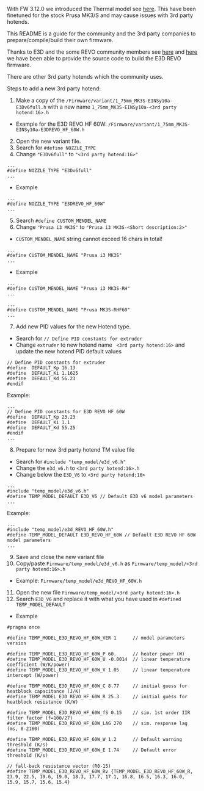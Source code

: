 With FW 3.12.0 we introduced the Thermal model see [here](https://blog.prusa3d.com/mk3s-3-12-beta-firmware-new-thermal-model-protection-and-blob-detection_71230).
This have been finetuned for the stock Prusa MK3/S and may cause issues with 3rd party hotends.

This README is a guide for the community and the 3rd party companies to prepare/compile/build their own firmware.

Thanks to E3D and the some REVO community members see [here](https://github.com/prusa3d/Prusa-Firmware/issues/4105) and [here](https://github.com/prusa3d/Prusa-Firmware/issues/3636) we have been able to provide the source code to build the E3D REVO firmware.

There are other 3rd party hotends which the community uses.

Steps to add a new 3rd party hotend:

1. Make a copy of the `/Firmware/variant/1_75mm_MK3S-EINSy10a-E3Dv6full.h` with a new name `1_75mm_MK3S-EINSy10a-<3rd party hotend:16>.h`
  - Example for the E3D REVO HF 60W: `/Firmware/variant/1_75mm_MK3S-EINSy10a-E3DREVO_HF_60W.h`
2. Open the new variant file.
3. Search for `#define NOZZLE_TYPE`
4. Change `"E3Dv6full"` to  `"<3rd party hotend:16>"`
  ```
  ...
  #define NOZZLE_TYPE "E3Dv6full"
  ...
  ```
  - Example
  ```
  ...
  #define NOZZLE_TYPE "E3DREVO_HF_60W"
  ...
  ```
5. Search `#define CUSTOM_MENDEL_NAME`
6. Change  `"Prusa i3 MK3S"` to `"Prusa i3 MK3S-<Short description:2>"`
  - `CUSTOM_MENDEL_NAME` string cannot exceed 16 chars in total!
  ```
  ...
  #define CUSTOM_MENDEL_NAME "Prusa i3 MK3S"
  ...
  ```
  - Example
  ```
  ...
#define CUSTOM_MENDEL_NAME "Prusa i3 MK3S-RH"
  ...
  ```
  ```
  ...
#define CUSTOM_MENDEL_NAME "Prusa MK3S-RHF60"
  ...
  ```
7. Add new PID values for the new Hotend type.
  - Search for `// Define PID constants for extruder`
  - Change `extruder` to new hotend name ` <3rd party hotend:16>` and update the new hotend PID default values
  ```
  // Define PID constants for extruder
  #define  DEFAULT_Kp 16.13
  #define  DEFAULT_Ki 1.1625
  #define  DEFAULT_Kd 56.23
  #endif
  ```
Example:
  ```
  ...
  // Define PID constants for E3D REVO HF 60W
  #define  DEFAULT_Kp 23.23
  #define  DEFAULT_Ki 1.1
  #define  DEFAULT_Kd 55.25
  #endif
  ...
  ```
8. Prepare for new 3rd party hotend TM value file
  - Search for `#include "temp_model/e3d_v6.h"`
  - Change the `e3d_v6.h` to `<3rd party hotend:16>.h`
  - Change below the `E3D_V6` to `<3rd party hotend:16>`
  ```
  ...
  #include "temp_model/e3d_v6.h"
  #define TEMP_MODEL_DEFAULT E3D_V6 // Default E3D v6 model parameters
  ...
  ```
  Example:

  ```
  ...
  #include "temp_model/e3d_REVO_HF_60W.h"
  #define TEMP_MODEL_DEFAULT E3D_REVO_HF_60W // Default E3D REVO HF 60W model parameters
  ...
  ```
9. Save and close the new variant file
10. Copy/paste `Firmware/temp_model/e3d_v6.h` as `Firmware/temp_model/<3rd party hotend:16>.h`
  - Example: `Firmware/temp_model/e3d_REVO_HF_60W.h`
11. Open the new file `Firmware/temp_model/<3rd party hotend:16>.h`
12. Search `E3D_V6` and replace it with what you have used in `#defined TEMP_MODEL_DEFAULT`
  - Example
  ```
  #pragma once

  #define TEMP_MODEL_E3D_REVO_HF_60W_VER 1      // model parameters version

  #define TEMP_MODEL_E3D_REVO_HF_60W_P 60.      // heater power (W)
  #define TEMP_MODEL_E3D_REVO_HF_60W_U -0.0014  // linear temperature coefficient (W/K/power)
  #define TEMP_MODEL_E3D_REVO_HF_60W_V 1.05     // linear temperature intercept (W/power)

  #define TEMP_MODEL_E3D_REVO_HF_60W_C 8.77     // initial guess for heatblock capacitance (J/K)
  #define TEMP_MODEL_E3D_REVO_HF_60W_R 25.3     // initial guess for heatblock resistance (K/W)

  #define TEMP_MODEL_E3D_REVO_HF_60W_fS 0.15    // sim. 1st order IIR filter factor (f=100/27)
  #define TEMP_MODEL_E3D_REVO_HF_60W_LAG 270    // sim. response lag (ms, 0-2160)

  #define TEMP_MODEL_E3D_REVO_HF_60W_W 1.2      // Default warning threshold (K/s)
  #define TEMP_MODEL_E3D_REVO_HF_60W_E 1.74     // Default error threshold (K/s)

  // fall-back resistance vector (R0-15)
  #define TEMP_MODEL_E3D_REVO_HF_60W_Rv {TEMP_MODEL_E3D_REVO_HF_60W_R, 23.9, 22.5, 19.6, 19.0, 18.3, 17.7, 17.1, 16.8, 16.5, 16.3, 16.0, 15.9, 15.7, 15.6, 15.4}

```
